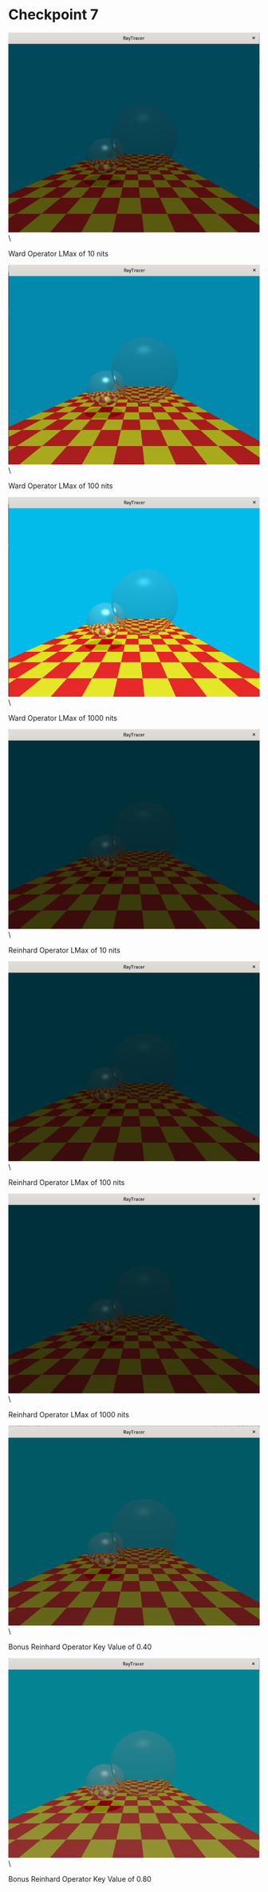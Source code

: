 
# Checkpoint 7

<img class="img-fluid" src="../../assets/img/checkpoint7_ward_10.png" alt="..." /> \

Ward Operator LMax of 10 nits

<img class="img-fluid" src="../../assets/img/checkpoint7_ward_100.png" alt="..." /> \

Ward Operator LMax of 100 nits

<img class="img-fluid" src="../../assets/img/checkpoint7_ward_1000.png" alt="..." /> \

Ward Operator LMax of 1000 nits

<img class="img-fluid" src="../../assets/img/checkpoint7_reinhard_10.png" alt="..." /> \

Reinhard Operator LMax of 10 nits

<img class="img-fluid" src="../../assets/img/checkpoint7_reinhard_100.png" alt="..." /> \

Reinhard Operator LMax of 100 nits

<img class="img-fluid" src="../../assets/img/checkpoint7_reinhard_1000.png" alt="..." /> \

Reinhard Operator LMax of 1000 nits

<img class="img-fluid" src="../../assets/img/checkpoint7_bonus_40.png" alt="..." /> \

Bonus Reinhard Operator Key Value of 0.40

<img class="img-fluid" src="../../assets/img/checkpoint7_bonus_80.png" alt="..." /> \

Bonus Reinhard Operator Key Value of 0.80